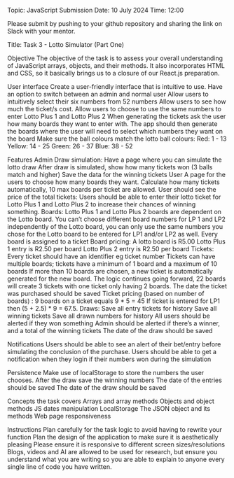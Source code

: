 Topic: JavaScript
Submission Date: 10 July 2024
Time: 12:00

Please submit by pushing to your github repository and sharing the link on Slack with your mentor.

Title: Task 3 - Lotto Simulator (Part One)

Objective
The objective of the task is to assess your  overall understanding of JavaScript arrays, objects, and their methods. It also incorporates HTML and CSS, so it basically brings us to a closure of our React.js preparation.

User interface
Create a user-friendly interface that is intuitive to use.
Have an option to switch between an admin and normal user
Allow users to intuitively select their six numbers from 52 numbers
Allow users to see how much the ticket/s cost.
Allow users to choose to use the same numbers to enter Lotto Plus 1 and Lotto Plus 2
When generating the tickets ask the user how many boards they want to enter with.
The app should then generate the boards where the user will need to select which numbers they want on the board
Make sure the ball colours match the lotto ball colours:
Red: 1 - 13
Yellow: 14 - 25
Green: 26 - 37
Blue: 38 - 52

Features
Admin
Draw simulation: Have a page where you can simulate the lotto draw
After draw is simulated, show how many tickets won (3 balls match and higher)
Save the data for the winning tickets
User
A page for the users to choose how many boards they want. 
Calculate how many tickets automatically, 10 max boards per ticket are allowed. 
User should see the price of the total tickets:
Users should be able to enter their lotto ticket for Lotto Plus 1 and Lotto Plus 2 to increase their chances of winning something.
Boards:
Lotto Plus 1 and Lotto Plus 2 boards are dependent on the Lotto board. You can’t choose different board numbers for LP 1 and LP2 independently of the Lotto board, you can only use the same numbers you chose for the Lotto board to be entered for LP1 and/or LP2 as well.
Every board is assigned to a ticket
Board pricing:
A lotto board is R5.00
Lotto Plus 1 entry is R2.50 per board
Lotto Plus 2 entry is R2.50 per board
Tickets:
Every ticket should have an identifier eg ticket number
Tickets can have multiple boards; tickets have a minimum of 1 board and a maximum of 10 boards
If more than 10 boards are chosen, a new ticket is automatically generated for the new board. The logic continues going forward, 22 boards will create 3 tickets with one ticket only having 2 boards.
The date the ticket was purchased should be saved 
Ticket pricing (based on number of boards) :
9 boards on a ticket  equals 9 * 5 = 45
If ticket is entered for LP1 then (5 + 2.5) * 9 = 67.5.
Draws:
Save all entry tickets for history
Save all winning tickets
Save all drawn numbers for history
All users should be alerted if they won something
Admin should be alerted if there’s a winner, and a total of the winning tickets
The date of the draw should be saved

Notifications
Users should be able to see an alert of their bet/entry before simulating the conclusion of the purchase.
Users should be able to get a notification when they login if their numbers won during the simulation

Persistence
Make use of localStorage to store the numbers the user chooses.
After the draw save the winning numbers
The date of the entries should be saved
The date of the draw should be saved


Concepts the task covers
Arrays and array methods
Objects and object methods
JS dates manipulation
LocalStorage
The JSON object and its methods
Web page responsiveness


Instructions
Plan carefully for the task logic to avoid having to rewrite your function
Plan the design of the application to make sure it is aesthetically pleasing
Please ensure it is responsive to different screen sizes/resolutions
Blogs, videos and AI are allowed to be used for research, but ensure you understand what you are writing so you are able to explain to anyone every single line of code you have written.
